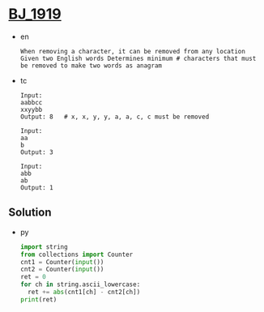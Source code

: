 # [BJ_1919](https://acmicpc.net/problem/1919)

* en

  ```en
  When removing a character, it can be removed from any location
  Given two English words Determines minimum # characters that must be removed to make two words as anagram
  ```

* tc

  ```tc
  Input:
  aabbcc
  xxyybb
  Output: 8   # x, x, y, y, a, a, c, c must be removed

  Input:
  aa
  b
  Output: 3

  Input:
  abb
  ab
  Output: 1
  ```

## Solution

* py

  ```py
  import string
  from collections import Counter
  cnt1 = Counter(input())
  cnt2 = Counter(input())
  ret = 0
  for ch in string.ascii_lowercase:
    ret += abs(cnt1[ch] - cnt2[ch])
  print(ret)
  ```
